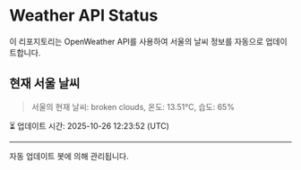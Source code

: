 
# Weather API Status

이 리포지토리는 OpenWeather API를 사용하여 서울의 날씨 정보를 자동으로 업데이트합니다.

## 현재 서울 날씨
> 서울의 현재 날씨: broken clouds, 온도: 13.51°C, 습도: 65%

⏳ 업데이트 시간: 2025-10-26 12:23:52 (UTC)

---
자동 업데이트 봇에 의해 관리됩니다.
